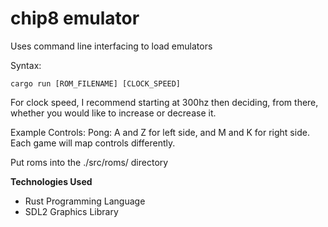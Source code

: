 # chip8 emulator

Uses command line interfacing to load emulators

Syntax:

```cargo run [ROM_FILENAME] [CLOCK_SPEED]```

For clock speed, I recommend starting at 300hz then deciding, from there, whether you would like to increase or decrease it.

Example Controls:
Pong: A and Z for left side, and M and K for right side.
Each game will map controls differently.

Put roms into the ./src/roms/ directory

**Technologies Used**
- Rust Programming Language
- SDL2 Graphics Library
